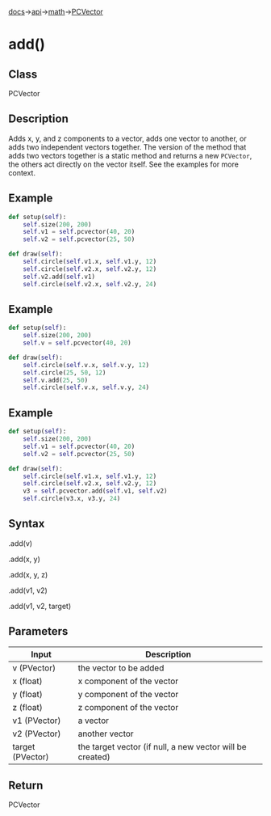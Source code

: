 [docs](/docs/)→[api](/docs/api)→[math](/docs/api/math/)→[PCVector](/docs/api/math/PCVector/PCVector.md)

# add()

## Class

PCVector

## Description

Adds x, y, and z components to a vector, adds one vector to another, or adds two independent vectors together. The version of the method that adds two vectors together is a static method and returns a new `PCVector`, the others act directly on the vector itself. See the examples for more context.

## Example

```py
def setup(self):
    self.size(200, 200)
    self.v1 = self.pcvector(40, 20)
    self.v2 = self.pcvector(25, 50)

def draw(self):
    self.circle(self.v1.x, self.v1.y, 12)
    self.circle(self.v2.x, self.v2.y, 12)
    self.v2.add(self.v1)
    self.circle(self.v2.x, self.v2.y, 24)
```

## Example

```py
def setup(self):
    self.size(200, 200)
    self.v = self.pcvector(40, 20)

def draw(self):
    self.circle(self.v.x, self.v.y, 12)
    self.circle(25, 50, 12)
    self.v.add(25, 50)
    self.circle(self.v.x, self.v.y, 24)
```

## Example

```py
def setup(self):
    self.size(200, 200)
    self.v1 = self.pcvector(40, 20)
    self.v2 = self.pcvector(25, 50)

def draw(self):
    self.circle(self.v1.x, self.v1.y, 12)
    self.circle(self.v2.x, self.v2.y, 12)
    v3 = self.pcvector.add(self.v1, self.v2)
    self.circle(v3.x, v3.y, 24)
```

## Syntax

.add(v)

.add(x, y)

.add(x, y, z)

.add(v1, v2)

.add(v1, v2, target)

## Parameters

| Input | Description |
|-------|-------------|
| v	(PVector)	| the vector to be added |
| x	(float) | x component of the vector |
| y	(float) | y component of the vector |
| z	(float) | z component of the vector |
| v1	(PVector) | a vector |
| v2	(PVector) | another vector |
| target	(PVector) | the target vector (if null, a new vector will be created) |

## Return

PCVector